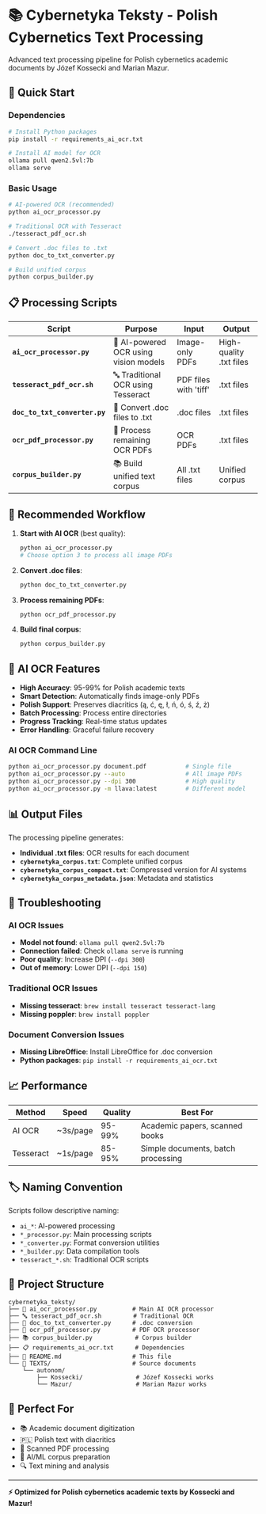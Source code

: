 # 📚 Cybernetyka Teksty - Polish Cybernetics Text Processing

Advanced text processing pipeline for Polish cybernetics academic documents by Józef Kossecki and Marian Mazur.

## 🚀 Quick Start

### Dependencies
```bash
# Install Python packages
pip install -r requirements_ai_ocr.txt

# Install AI model for OCR
ollama pull qwen2.5vl:7b
ollama serve
```

### Basic Usage
```bash
# AI-powered OCR (recommended)
python ai_ocr_processor.py

# Traditional OCR with Tesseract
./tesseract_pdf_ocr.sh

# Convert .doc files to .txt
python doc_to_txt_converter.py

# Build unified corpus
python corpus_builder.py
```

## 📋 Processing Scripts

| Script | Purpose | Input | Output |
|--------|---------|-------|--------|
| **`ai_ocr_processor.py`** | 🤖 AI-powered OCR using vision models | Image-only PDFs | High-quality .txt files |
| **`tesseract_pdf_ocr.sh`** | 🔤 Traditional OCR using Tesseract | PDF files with 'tiff' | .txt files |
| **`doc_to_txt_converter.py`** | 📄 Convert .doc files to .txt | .doc files | .txt files |
| **`ocr_pdf_processor.py`** | 📑 Process remaining OCR PDFs | OCR PDFs | .txt files |
| **`corpus_builder.py`** | 📚 Build unified text corpus | All .txt files | Unified corpus |

## 🎯 Recommended Workflow

1. **Start with AI OCR** (best quality):
   ```bash
   python ai_ocr_processor.py
   # Choose option 3 to process all image PDFs
   ```

2. **Convert .doc files**:
   ```bash
   python doc_to_txt_converter.py
   ```

3. **Process remaining PDFs**:
   ```bash
   python ocr_pdf_processor.py
   ```

4. **Build final corpus**:
   ```bash
   python corpus_builder.py
   ```

## 🤖 AI OCR Features

- **High Accuracy**: 95-99% for Polish academic texts
- **Smart Detection**: Automatically finds image-only PDFs
- **Polish Support**: Preserves diacritics (ą, ć, ę, ł, ń, ó, ś, ź, ż)
- **Batch Processing**: Process entire directories
- **Progress Tracking**: Real-time status updates
- **Error Handling**: Graceful failure recovery

### AI OCR Command Line
```bash
python ai_ocr_processor.py document.pdf           # Single file
python ai_ocr_processor.py --auto                 # All image PDFs
python ai_ocr_processor.py --dpi 300              # High quality
python ai_ocr_processor.py -m llava:latest        # Different model
```

## 📊 Output Files

The processing pipeline generates:

- **Individual .txt files**: OCR results for each document
- **`cybernetyka_corpus.txt`**: Complete unified corpus
- **`cybernetyka_corpus_compact.txt`**: Compressed version for AI systems
- **`cybernetyka_corpus_metadata.json`**: Metadata and statistics

## 🔧 Troubleshooting

### AI OCR Issues
- **Model not found**: `ollama pull qwen2.5vl:7b`
- **Connection failed**: Check `ollama serve` is running
- **Poor quality**: Increase DPI (`--dpi 300`)
- **Out of memory**: Lower DPI (`--dpi 150`)

### Traditional OCR Issues
- **Missing tesseract**: `brew install tesseract tesseract-lang`
- **Missing poppler**: `brew install poppler`

### Document Conversion Issues
- **Missing LibreOffice**: Install LibreOffice for .doc conversion
- **Python packages**: `pip install -r requirements_ai_ocr.txt`

## 📈 Performance

| Method | Speed | Quality | Best For |
|--------|-------|---------|----------|
| AI OCR | ~3s/page | 95-99% | Academic papers, scanned books |
| Tesseract | ~1s/page | 85-95% | Simple documents, batch processing |

## 🏷️ Naming Convention

Scripts follow descriptive naming:
- `ai_*`: AI-powered processing
- `*_processor.py`: Main processing scripts
- `*_converter.py`: Format conversion utilities
- `*_builder.py`: Data compilation tools
- `tesseract_*.sh`: Traditional OCR scripts

## 📁 Project Structure

```
cybernetyka_teksty/
├── 🤖 ai_ocr_processor.py          # Main AI OCR processor
├── 🔤 tesseract_pdf_ocr.sh         # Traditional OCR
├── 📄 doc_to_txt_converter.py      # .doc conversion
├── 📑 ocr_pdf_processor.py         # PDF OCR processor
├── 📚 corpus_builder.py            # Corpus builder
├── 📋 requirements_ai_ocr.txt      # Dependencies
├── 📖 README.md                    # This file
└── 📁 TEXTS/                       # Source documents
    └── autonom/
        ├── Kossecki/               # Józef Kossecki works
        └── Mazur/                  # Marian Mazur works
```

## 🎯 Perfect For

- 📚 Academic document digitization
- 🇵🇱 Polish text with diacritics
- 📄 Scanned PDF processing
- 🤖 AI/ML corpus preparation
- 🔍 Text mining and analysis

---

**⚡ Optimized for Polish cybernetics academic texts by Kossecki and Mazur!**